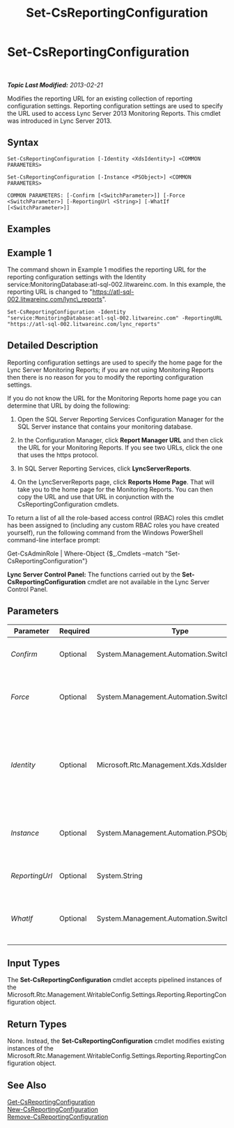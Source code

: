 ﻿---
title: Set-CsReportingConfiguration
TOCTitle: Set-CsReportingConfiguration
ms:assetid: 8e7c8e8c-ab68-4f95-a58e-b04a9b2110ea
ms:mtpsurl: https://technet.microsoft.com/en-us/library/JJ205075(v=OCS.15)
ms:contentKeyID: 48184766
ms.date: 07/23/2014
mtps_version: v=OCS.15
---

<div data-xmlns="http://www.w3.org/1999/xhtml">

<div class="topic" data-xmlns="http://www.w3.org/1999/xhtml" data-msxsl="urn:schemas-microsoft-com:xslt" data-cs="http://msdn.microsoft.com/en-us/">

<div data-asp="http://msdn2.microsoft.com/asp">

# Set-CsReportingConfiguration

</div>

<div id="mainSection">

<div id="mainBody">

<span> </span>

_**Topic Last Modified:** 2013-02-21_

Modifies the reporting URL for an existing collection of reporting configuration settings. Reporting configuration settings are used to specify the URL used to access Lync Server 2013 Monitoring Reports. This cmdlet was introduced in Lync Server 2013.

<div>

## Syntax

    Set-CsReportingConfiguration [-Identity <XdsIdentity>] <COMMON PARAMETERS>

    Set-CsReportingConfiguration [-Instance <PSObject>] <COMMON PARAMETERS>

    COMMON PARAMETERS: [-Confirm [<SwitchParameter>]] [-Force <SwitchParameter>] [-ReportingUrl <String>] [-WhatIf [<SwitchParameter>]]

</div>

<span id="Examples"></span>

<div>

## Examples

<div>

## Example 1

The command shown in Example 1 modifies the reporting URL for the reporting configuration settings with the Identity service:MonitoringDatabase:atl-sql-002.litwareinc.com. In this example, the reporting URL is changed to "https://atl-sql-002.litwareinc.com/lync\_reports".

    Set-CsReportingConfiguration -Identity "service:MonitoringDatabase:atl-sql-002.litwareinc.com" -ReportingURL "https://atl-sql-002.litwareinc.com/lync_reports"

</div>

</div>

<span id="DetailedDescription"></span>

<div>

## Detailed Description

Reporting configuration settings are used to specify the home page for the Lync Server Monitoring Reports; if you are not using Monitoring Reports then there is no reason for you to modify the reporting configuration settings.

If you do not know the URL for the Monitoring Reports home page you can determine that URL by doing the following:

1.  Open the SQL Server Reporting Services Configuration Manager for the SQL Server instance that contains your monitoring database.

2.  In the Configuration Manager, click **Report Manager URL** and then click the URL for your Monitoring Reports. If you see two URLs, click the one that uses the https protocol.

3.  In SQL Server Reporting Services, click **LyncServerReports**.

4.  On the LyncServerReports page, click **Reports Home Page**. That will take you to the home page for the Monitoring Reports. You can then copy the URL and use that URL in conjunction with the CsReportingConfiguration cmdlets.

To return a list of all the role-based access control (RBAC) roles this cmdlet has been assigned to (including any custom RBAC roles you have created yourself), run the following command from the Windows PowerShell command-line interface prompt:

Get-CsAdminRole | Where-Object {$\_.Cmdlets –match "Set-CsReportingConfiguration"}

**Lync Server Control Panel:** The functions carried out by the **Set-CsReportingConfiguration** cmdlet are not available in the Lync Server Control Panel.

</div>

<div>

## Parameters


<table>
<colgroup>
<col style="width: 25%" />
<col style="width: 25%" />
<col style="width: 25%" />
<col style="width: 25%" />
</colgroup>
<thead>
<tr class="header">
<th>Parameter</th>
<th>Required</th>
<th>Type</th>
<th>Description</th>
</tr>
</thead>
<tbody>
<tr class="odd">
<td><p><em>Confirm</em></p></td>
<td><p>Optional</p></td>
<td><p>System.Management.Automation.SwitchParameter</p></td>
<td><p>Prompts you for confirmation before executing the command.</p></td>
</tr>
<tr class="even">
<td><p><em>Force</em></p></td>
<td><p>Optional</p></td>
<td><p>System.Management.Automation.SwitchParameter</p></td>
<td><p>Suppresses the display of any non-fatal error message that might occur when running the command.</p></td>
</tr>
<tr class="odd">
<td><p><em>Identity</em></p></td>
<td><p>Optional</p></td>
<td><p>Microsoft.Rtc.Management.Xds.XdsIdentity</p></td>
<td><p>Service Identity of the monitoring database whose reporting configuration settings are being modified. For example:</p>
<p>-Identity &quot;Service:MonitoringDatabase:atl-sql-001.litwareinc.com&quot;</p></td>
</tr>
<tr class="even">
<td><p><em>Instance</em></p></td>
<td><p>Optional</p></td>
<td><p>System.Management.Automation.PSObject</p></td>
<td><p>Allows you to pass a reference to an object to the cmdlet rather than set individual parameter values.</p></td>
</tr>
<tr class="odd">
<td><p><em>ReportingUrl</em></p></td>
<td><p>Optional</p></td>
<td><p>System.String</p></td>
<td><p>URL for the Lync Server 2013 Monitoring Reports.</p></td>
</tr>
<tr class="even">
<td><p><em>WhatIf</em></p></td>
<td><p>Optional</p></td>
<td><p>System.Management.Automation.SwitchParameter</p></td>
<td><p>Describes what would happen if you executed the command without actually executing the command.</p></td>
</tr>
</tbody>
</table>


</div>

<span id="InputTypes"></span>

<div>

## Input Types

The **Set-CsReportingConfiguration** cmdlet accepts pipelined instances of the Microsoft.Rtc.Management.WritableConfig.Settings.Reporting.ReportingConfiguration object.

</div>

<span id="ReturnTypes"></span>

<div>

## Return Types

None. Instead, the **Set-CsReportingConfiguration** cmdlet modifies existing instances of the Microsoft.Rtc.Management.WritableConfig.Settings.Reporting.ReportingConfiguration object.

</div>

<div>

## See Also


[Get-CsReportingConfiguration](get-csreportingconfiguration.md)  
[New-CsReportingConfiguration](new-csreportingconfiguration.md)  
[Remove-CsReportingConfiguration](remove-csreportingconfiguration.md)  
  

</div>

</div>

<span> </span>

</div>

</div>

</div>

